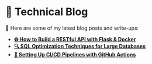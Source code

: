 # 📌 Technical Blog

📖 Here are some of my latest blog posts and write-ups:

- **[🌐 How to Build a RESTful API with Flask & Docker](flask-api.md)**
- **[🔍 SQL Optimization Techniques for Large Databases](sql-optimization.md)**
- **[🚀 Setting Up CI/CD Pipelines with GitHub Actions](github-actions.md)**
